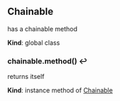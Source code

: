 <a name="Chainable"></a>
## Chainable
has a chainable method

**Kind**: global class


<a name="BITBUCKET-Chainable#method"></a>
### chainable.method() ↩︎
returns itself

**Kind**: instance method of [Chainable](#Chainable)


